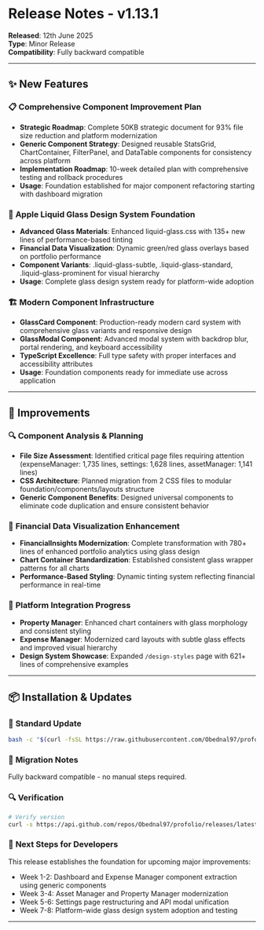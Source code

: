 # Release Notes - v1.13.1

**Released**: 12th June 2025  
**Type**: Minor Release  
**Compatibility**: Fully backward compatible

---

## ✨ **New Features**

### 📋 **Comprehensive Component Improvement Plan**

- **Strategic Roadmap**: Complete 50KB strategic document for 93% file size reduction and platform modernization
- **Generic Component Strategy**: Designed reusable StatsGrid, ChartContainer, FilterPanel, and DataTable components for consistency across platform
- **Implementation Roadmap**: 10-week detailed plan with comprehensive testing and rollback procedures
- **Usage**: Foundation established for major component refactoring starting with dashboard migration

### 🎨 **Apple Liquid Glass Design System Foundation**

- **Advanced Glass Materials**: Enhanced liquid-glass.css with 135+ new lines of performance-based tinting
- **Financial Data Visualization**: Dynamic green/red glass overlays based on portfolio performance
- **Component Variants**: .liquid-glass-subtle, .liquid-glass-standard, .liquid-glass-prominent for visual hierarchy
- **Usage**: Complete glass design system ready for platform-wide adoption

### 🏗️ **Modern Component Infrastructure**

- **GlassCard Component**: Production-ready modern card system with comprehensive glass variants and responsive design
- **GlassModal Component**: Advanced modal system with backdrop blur, portal rendering, and keyboard accessibility
- **TypeScript Excellence**: Full type safety with proper interfaces and accessibility attributes
- **Usage**: Foundation components ready for immediate use across application

---

## 🔧 **Improvements**

### 🔍 **Component Analysis & Planning**

- **File Size Assessment**: Identified critical page files requiring attention (expenseManager: 1,735 lines, settings: 1,628 lines, assetManager: 1,141 lines)
- **CSS Architecture**: Planned migration from 2 CSS files to modular foundation/components/layouts structure
- **Generic Component Benefits**: Designed universal components to eliminate code duplication and ensure consistent behavior

### 💎 **Financial Data Visualization Enhancement**

- **FinancialInsights Modernization**: Complete transformation with 780+ lines of enhanced portfolio analytics using glass design
- **Chart Container Standardization**: Established consistent glass wrapper patterns for all charts
- **Performance-Based Styling**: Dynamic tinting system reflecting financial performance in real-time

### 🎯 **Platform Integration Progress**

- **Property Manager**: Enhanced chart containers with glass morphology and consistent styling
- **Expense Manager**: Modernized card layouts with subtle glass effects and improved visual hierarchy
- **Design System Showcase**: Expanded `/design-styles` page with 621+ lines of comprehensive examples

---

## 📦 **Installation & Updates**

### 🚀 **Standard Update**

```bash
bash -c "$(curl -fsSL https://raw.githubusercontent.com/Obednal97/profolio/main/install-or-update.sh)"
```

### 🔄 **Migration Notes**

Fully backward compatible - no manual steps required.

### 🔍 **Verification**

```bash
# Verify version
curl -s https://api.github.com/repos/Obednal97/profolio/releases/latest | grep tag_name
```

### 🎯 **Next Steps for Developers**

This release establishes the foundation for upcoming major improvements:

- Week 1-2: Dashboard and Expense Manager component extraction using generic components
- Week 3-4: Asset Manager and Property Manager modernization
- Week 5-6: Settings page restructuring and API modal unification
- Week 7-8: Platform-wide glass design system adoption and testing

---
